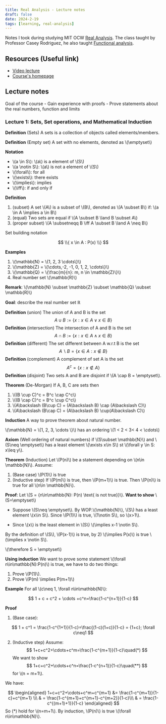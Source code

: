 ```yaml
---
title: Real Analysis - Lecture notes
draft: false 
date: 2024-2-19
tags: [learning, real-analysis]
---
```



Notes I took during studying MIT OCW [Real Analysis](https://ocw.mit.edu/courses/18-100a-real-analysis-fall-2020/). The class taught by Professor Casey Rodriguez, he also taught [Functional analysis](https://tarheels.live/crodriguez/168-2/).

## Resources (Useful link)
- [Video lecture](https://www.youtube.com/watch?v=LY7YmuDbuW0&list=PLUl4u3cNGP61O7HkcF7UImpM0cR_L2gSw)
- [Course's homepage](https://ocw.mit.edu/courses/18-100a-real-analysis-fall-2020/)

## Lecture notes

Goal of the course
	- Gain  experience with proofs
	- Prove statements about the real numbers, function and limits

### Lecture 1: Sets, Set operations, and Mathematical Induction

**Definition** (Sets) A sets is a collection of objects called elements/members.

**Definition** (Empty set) A set with no elements, denoted as \\\(\emptyset\\\)

**Notation**
- \\\(a \in S\\\): \\\(a\\\) is a element of \\\(S\\\)
- \\\(a \notin S\\\): \\\(a\\\) is not a element of \\\(S\\\)
- \\\(\forall\\\): for all
- \\\(\exists\\\): there exists
- \\\(\implies\\\): implies
- \\\(\iff\\\): if and only if

**Definition** 
1) (subset) A set \\\(A\\\) is a subset of \\\(B\\\), denoted as \\\(A \subset B\\\) if: \\\(a \in A \implies a \in B\\\)
2) (equal) Two sets are equal if \\\(A \subset B \land B \subset A\\\)
3) (proper subset) \\\(A \subsetneqq B \iff A \subset B \land A \neq B\\\)


Set building notation

$$
    \\{ x \in A : P(x) \\}
$$

**Examples**

1) \\\(\mathbb{N} = \\{1, 2, 3 \cdots\\}\\\)
2) \\\(\mathbb{Z} = \\{\cdots,-2, -1, 0, 1, 2, \cdots\\}\\\)
3) \\\(\mathbb{Q} = \\{\frac{m}{n}: m, n \in \mathbb{Z}\\}\\\)
4) Real number set \\\(\mathbb{R}\\\)

**Remark**: \\\(\mathbb{N} \subset \mathbb{Z} \subset \mathbb{Q} \subset \mathbb{R}\\\)

**Goal**: describe the real number set $\mathbb{R}$

**Definition** (union) The union of A and B is the set
$$
A \cup B := \{x: x\in A \lor x\in B\}
$$
**Definition** (intersection) The intersection of A and B is the set
$$
A \cap B := \{x: x\in A \land x \in B\}
$$
**Definition** (different) The set different between A w.r.t B is the set 
$$
A\backslash B = \{x\in A: x\notin B\}
$$
**Definition** (complement) A complement of set A is the set 
$$
A^c = \{x: x\notin A\}
$$
**Definition** (disjoint) Two sets A and B are disjoint if \\\(A \cap B = \emptyset\\\).

**Theorem** (De-Morgan) If A, B, C are sets then 
1) \\\((B \cup C)^c = B^c \cap C^c\\\)
2) \\\((B \cap C)^c = B^c \cup C^c\\\)
3) \\\(A\backslash (B\cup C) = (A\backslash B) \cap (A\backslash C)\\\)
4) \\\(A\backslash (B\cap C) = (A\backslash B) \cup(A\backslash C)\\\)

**Induction** A way to prove theorem about natural number.

\\\(\mathbb{N} = \\{1, 2, 3, \cdots \\}\\\) has an ordering \\\(1 < 2 < 3< 4 < \cdots\\\)

**Axiom** (Well ordering of natural numbers) if \\\(S\subset \mathbb{N}\\\) and \\\(S\neq \emptyset\\\) has a least element \\\(\exists x\in S\\\) st \\\(\forall y \in S: x\leq y\\\).

**Theorem** (Induction) Let \\\(P(n)\\\) be a statement depending on \\\(n\in \mathbb{N}\\\). Assume:

1) (Base case) \\\(P(1)\\\) is true
2) (Inductive step) If \\\(P(m)\\\) is true, then \\\(P(m+1)\\\) is true.
Then \\\(P(n)\\\) is true for all \\\(n\in \mathbb{N}\\\).

**Proof**: Let \\\(S = \{n\in\mathbb{N}: P(n) \text{ is not true}\}\\\).
**Want to show** \\\(S=\emptyset\\\)

- Suppose \\\(S\neq \emptyset\\\). By WOP.\\\(\mathbb{N}\\\), \\\(S\\\) has a least element \\\(x\in S\\\). Since \\\(P(1)\\\) is true, \\\(1\notin S\\\), so \\\(x>1\\\).

- Since \\\(x\\\) is the least element in \\\(S\\\) \\\(\implies x-1 \notin S\\\).

By the definition of \\\(S\\\), \\\(P(x-1)\\\) is true, by 2) \\\(\implies P(x)\\\) is true \\\(\implies x \notin S\\\).

\\\(\therefore S = \emptyset\\\)

**Using induction** We want to prove some statement \\\(\forall n\in\mathbb{N}:P(n)\\\) is true, we have to do two things:
1) Prove \\\(P(1)\\\).
2) Prove \\\(P(m) \implies P(m+1)\\\)

**Example** For all \\\(c\neq 1, \forall n\in\mathbb{N}\\\):

$$
1 + c + c^2 + \cdots +c^n=\frac{1-c^{n+1}}{1-c}
$$

**Proof**

1) (Base case):

$$
1 + c^1 = \frac{1-c^{1+1}}{1-c}=\frac{(1-c)(1+c)}{1-c} = {1+c}; \forall c\neq1
$$

2) (Inductive step) Assume:
$$
	1+c+c^2+\cdots+c^m=\frac{1-c^{m+1}}{1-c}\quad(*)
$$
We want to show
$$
	1+c+c^2+\cdots+c^n=\frac{1-c^{n+1}}{1-c}\quad(**)
$$
for \\\(n = m+1\\\).

We have:

$$
\begin{aligned}
1+c+c^2+\cdots+c^m+c^{m+1} &= \frac{1-c^{m+1}}{1-c}+c^{m+1} \\\
& = \frac{1-c^{m+1}+c^{m+1}-c^{m+2}}{1-c}\\\
& = \frac{1-c^{(m+1)+1}}{1-c}
\end{aligned}
$$
So (\*) hold for \\\(n=m+1\\\). By induction, \\\(P(n)\\\) is true \\\(\forall n\in\mathbb{N}\\\).

